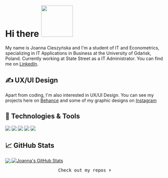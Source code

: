 # Hi there <img src="https://media.giphy.com/media/Wj7lNjMNDxSmc/giphy.gif" width="100px">
My name is Joanna Cieszyńska and I'm a student of IT and Econometrics, specializing in IT Applications in Business at the University of Gdańsk, Poland. Currently working at State Street as a IT Administrator. You can find me on [LinkedIn](https://www.linkedin.com/in/joannacieszynska/).

## &#x270d; UX/UI Design

Apart from coding, I'm also interested in UX/UI Design. You can see my projects here on [Behance][1] and some of my graphic designs on [Instagram][2]

## 🔧 Technologies & Tools
![](https://img.shields.io/badge/Code-JavaScript-informational?style=for-the-badge&logo=javascript&logoColor=black&color=F7DF1E)
![](https://img.shields.io/badge/Code-Java-informational?style=for-the-badge&logo=java&logoColor=white&color=007396)
![](https://img.shields.io/badge/Code-C_%23-informational?style=for-the-badge&logo=c-sharp&logoColor=white&color=239120)
![](https://img.shields.io/badge/Tools-Adobe_XD-informational?style=for-the-badge&logo=adobe-xd&logoColor=white&color=FF26BE)
![](https://img.shields.io/badge/Tools-Figma-informational?style=for-the-badge&logo=figma&logoColor=white&color=FF26BE)


## &#x1f4c8; GitHub Stats

<a href="https://github.com/jcieszynska/jcieszynska">
  <img align="center" src="https://github-readme-stats.vercel.app/api/top-langs/?username=jcieszynska&hide=html,typescript&theme=vue" />
</a>
<a href="https://github.com/jcieszynska/jcieszynska">
  <img align="center" src="https://github-readme-stats.vercel.app/api?username=jcieszynska&show_icons=true&line_height=27&count_private=true&theme=vue" alt="Joanna's GitHub Stats" />
</a>


<p align="center"><samp>
Check out my repos ⬇️  
  </samp>
</p>

<!-- links to social media icons -->

<!-- icons with padding -->

[1.1]: http://i.imgur.com/tXSoThF.png (twitter icon with padding)
[2.1]: http://i.imgur.com/0o48UoR.png (github icon with padding)

<!-- icons without padding -->

[1.2]: https://raw.githubusercontent.com/jcieszynska/jcieszynska/main/behance.png (behance icon)
[2.2]: http://i.imgur.com/9I6NRUm.png (github icon without padding)
[3.2]: https://raw.githubusercontent.com/MartinHeinz/MartinHeinz/master/linkedin-3-16.png (LinkedIn icon without padding)


<!-- links to your social media accounts -->

[1]: https://behance.com/joannacieszynska
[2]: https://www.instagram.com/yoanna_atelier/
[3]: https://www.linkedin.com/in/joannacieszynska/


<!-- Resources -->
<!-- Icons: https://simpleicons.org/ -->
<!-- GitHub Stats: https://github.com/anuraghazra/github-readme-stats -->
<!-- Emojis: https://emojipedia.org/emoji/ -->
<!-- HTML Emojis: https://www.fileformat.info/index.htm -->
<!-- Shields: https://shields.io/ -->
<!-- Awesome GitHub Profile README: https://github.com/abhisheknaiidu/awesome-github-profile-readme -->
<!--
**jcieszynska/jcieszynska** is a ✨ _special_ ✨ repository because its `README.md` (this file) appears on your GitHub profile.



